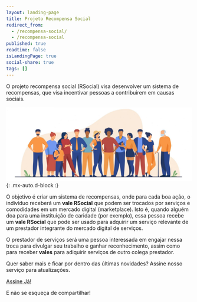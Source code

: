 ```yaml
---
layout: landing-page
title: Projeto Recompensa Social
redirect_from:
  - /recompensa-social/
  - /recompensa-social
published: true
readtime: false
isLandingPage: true
social-share: true
tags: []
---
```


O projeto recompensa social (RSocial) visa desenvolver um sistema de recompensas, que visa incentivar pessoas a contribuirem em causas sociais.

![oops](/assets/img/Success-3-scaled.jpg){: .mx-auto.d-block :}

O objetivo é criar um sistema de recompensas, onde para cada boa ação, o indivíduo receberá um **vale RSocial** que podem ser trocados por serviços e comodidades em um mercado digital (marketplace). Isto é, quando alguém doa para uma instituição de caridade (por exemplo), essa pessoa recebe um **vale RSocial** que pode ser usado para adquirir um serviço relevante de um prestador integrante do mercado digital de serviços.

O prestador de serviços será uma pessoa interessada em engajar nessa troca para divulgar seu trabalho e ganhar reconhecimento, assim como para receber **vales** para adiquirir serviços de outro colega prestador.

Quer saber mais e ficar por dentro das últimas novidades? Assine nosso serviço para atualizações.

<a href="https://share.hsforms.com/1rNBBmtW4QkmwWVbKvaD0Zgd03w0" target="_blank">Assine Já!</a>

E não se esqueça de compartilhar!
